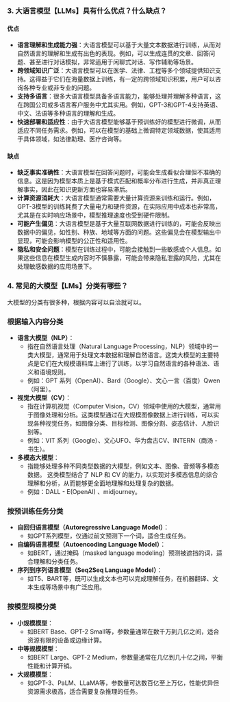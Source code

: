 ### 3. 大语言模型【LLMs】具有什么优点？什么缺点？

#### 优点
- **语言理解和生成能力强**：大语言模型可以基于大量文本数据进行训练，从而对自然语言的理解和生成有出色的表现。例如，可以生成连贯的文章、回答问题、甚至进行对话模拟，非常适用于闲聊式对话、写作辅助等场景。
- **跨领域知识广泛**：大语言模型可以在医学、法律、工程等多个领域提供知识支持。这得益于它们在海量数据上训练，有一定的跨领域知识积累，用户可以咨询各种专业或非专业的问题。
- **支持多语言**：很多大语言模型具备多语言能力，能够处理并理解多种语言，这在跨国公司或多语言客户服务中尤其实用。例如，GPT-3和GPT-4支持英语、中文、法语等多种语言的理解和生成。
- **快速部署和适应性**：由于大语言模型能够基于预训练好的模型进行微调，从而适应不同任务需求。例如，可以在模型的基础上微调特定领域数据，使其适用于具体领域，如法律助理、医疗咨询等。

#### 缺点
- **缺乏事实准确性**：大语言模型在回答问题时，可能会生成看似合理但不准确的信息。这是因为模型本质上是基于模式匹配和概率分布进行生成，并非真正理解事实，因此在知识更新方面也容易滞后。
- **计算资源消耗大**：大语言模型通常需要大量计算资源来训练和运行。例如，GPT-3模型的训练耗费了大量电力和硬件资源，在实际应用中成本也非常高，尤其是在实时响应场景中，模型推理速度也受到硬件限制。
- **可能产生偏见**：大语言模型是基于大量互联网数据进行训练的，可能会反映出数据中的偏见，如性别、种族、地域等方面的问题。这些偏见会在模型输出中显现，可能会影响模型的公正性和适用性。
- **隐私和安全问题**：模型在训练过程中，可能会接触到一些敏感或个人信息。如果这些信息在模型生成内容时不慎暴露，可能会带来隐私泄露的风险，尤其在处理敏感数据的应用场景下。



### 4. 常见的大模型【LMs】分类有哪些？
大模型的分类有很多种，根据内容可以自洽就可以。

### 根据输入内容分类
- **语言大模型（NLP）**：
  - 指在自然语言处理（Natural Language Processing，NLP）领域中的一类大模型，通常用于处理文本数据和理解自然语言。这类大模型的主要特点是它们在大规模语料库上进行了训练，以学习自然语言的各种语法、语义和语境规则。
  - 例如：GPT 系列（OpenAI）、Bard（Google）、文心一言（百度）Qwen（阿里）。
- **视觉大模型（CV）**：
  - 指在计算机视觉（Computer Vision，CV）领域中使用的大模型，通常用于图像处理和分析。这类模型通过在大规模图像数据上进行训练，可以实现各种视觉任务，如图像分类、目标检测、图像分割、姿态估计、人脸识别等。
  - 例如：VIT 系列（Google）、文心UFO、华为盘古CV、INTERN（商汤 - 书生）。
- **多模态大模型**：
  - 指能够处理多种不同类型数据的大模型，例如文本、图像、音频等多模态数据。
  这类模型结合了 NLP 和 CV 的能力，以实现对多模态信息的综合理解和分析，从而能够更全面地理解和处理复杂的数据。
  - 例如：DALL - E(OpenAI) 、midjourney。
 

### 按预训练任务分类
- **自回归语言模型（Autoregressive Language Model）**：
  - 如GPT系列模型，仅通过前文预测下一个词，适合生成任务。
- **自编码语言模型（Autoencoding Language Model）**：
  - 如BERT，通过掩码（masked language modeling）预测被遮挡的词，适合理解和分类任务。
- **序列到序列语言模型（Seq2Seq Language Model）**：
  - 如T5、BART等，既可以生成文本也可以完成理解任务，在机器翻译、文本生成等场景中有广泛应用。
 
### 按模型规模分类
- **小规模模型**：
  - 如BERT Base、GPT-2 Small等，参数量通常在数千万到几亿之间，适合资源有限的设备或边缘计算。
- **中等规模模型**：
  - 如BERT Large、GPT-2 Medium，参数量通常在几亿到几十亿之间，平衡性能和计算开销。
- **大规模模型**：
  - 如GPT-3、PaLM、LLaMA等，参数量可达数百亿至上万亿，性能优异但资源需求极高，适合需要复杂推理的任务。
